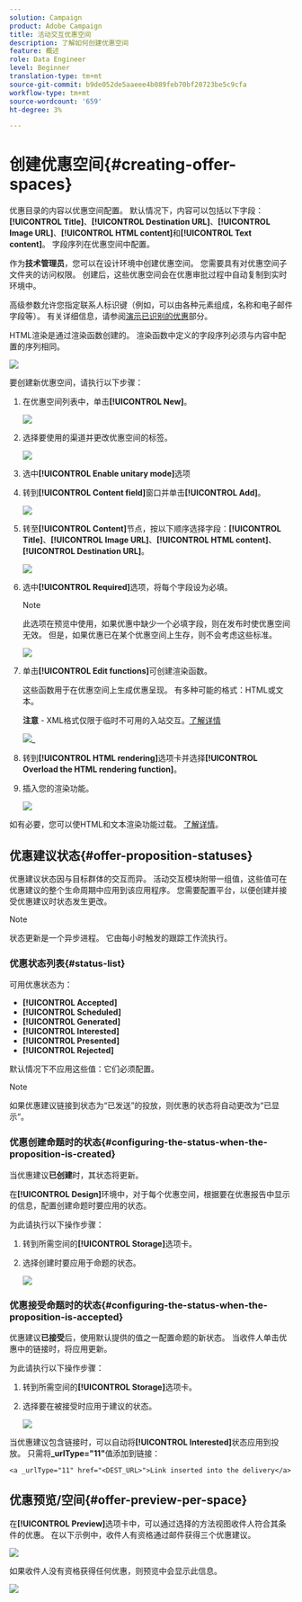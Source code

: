 ```yaml
---
solution: Campaign
product: Adobe Campaign
title: 活动交互优惠空间
description: 了解如何创建优惠空间
feature: 概述
role: Data Engineer
level: Beginner
translation-type: tm+mt
source-git-commit: b9de052de5aaeee4b089feb70bf20723be5c9cfa
workflow-type: tm+mt
source-wordcount: '659'
ht-degree: 3%

---
```


# 创建优惠空间{#creating-offer-spaces}

优惠目录的内容以优惠空间配置。 默认情况下，内容可以包括以下字段：**[!UICONTROL Title]**、**[!UICONTROL Destination URL]**、**[!UICONTROL Image URL]**、**[!UICONTROL HTML content]**&#x200B;和&#x200B;**[!UICONTROL Text content]**。 字段序列在优惠空间中配置。

作为&#x200B;**技术管理员**，您可以在设计环境中创建优惠空间。 您需要具有对优惠空间子文件夹的访问权限。 创建后，这些优惠空间会在优惠审批过程中自动复制到实时环境中。

高级参数允许您指定联系人标识键（例如，可以由各种元素组成，名称和电子邮件字段等）。 有关详细信息，请参阅[演示已识别的优惠](../../interaction/using/integration-via-javascript--client-side-.md#presenting-an-identified-offer)部分。

HTML渲染是通过渲染函数创建的。 渲染函数中定义的字段序列必须与内容中配置的序列相同。

![](assets/offer_space_create_009.png)

要创建新优惠空间，请执行以下步骤：

1. 在优惠空间列表中，单击&#x200B;**[!UICONTROL New]**。

   ![](assets/offer_space_create_001.png)

1. 选择要使用的渠道并更改优惠空间的标签。

   ![](assets/offer_space_create_002.png)

1. 选中&#x200B;**[!UICONTROL Enable unitary mode]**&#x200B;选项

1. 转到&#x200B;**[!UICONTROL Content field]**&#x200B;窗口并单击&#x200B;**[!UICONTROL Add]**。

   ![](assets/offer_space_create_003.png)

1. 转至&#x200B;**[!UICONTROL Content]**&#x200B;节点，按以下顺序选择字段：**[!UICONTROL Title]**、**[!UICONTROL Image URL]**、**[!UICONTROL HTML content]**、**[!UICONTROL Destination URL]**。

   ![](assets/offer_space_create_004.png)

1. 选中&#x200B;**[!UICONTROL Required]**&#x200B;选项，将每个字段设为必填。

   >[!NOTE]
   >
   >此选项在预览中使用，如果优惠中缺少一个必填字段，则在发布时使优惠空间无效。 但是，如果优惠已在某个优惠空间上生存，则不会考虑这些标准。

   ![](assets/offer_space_create_005.png)

1. 单击&#x200B;**[!UICONTROL Edit functions]**&#x200B;可创建渲染函数。

   这些函数用于在优惠空间上生成优惠呈现。 有多种可能的格式：HTML或文本。

   **注意** - XML格式仅限于临时不可用的入站交互。[了解详情](../start/capability-matrix.md#gs-unavailable-features)

   ![](assets/offer_spacecreate_006.png)_

1. 转到&#x200B;**[!UICONTROL HTML rendering]**&#x200B;选项卡并选择&#x200B;**[!UICONTROL Overload the HTML rendering function]**。
1. 插入您的渲染功能。

   ![](assets/offer_space_create_007.png)

如有必要，您可以使HTML和文本渲染功能过载。 [了解详情](../../interaction/using/about-inbound-channels.md)。

## 优惠建议状态{#offer-proposition-statuses}

优惠建议状态因与目标群体的交互而异。 活动交互模块附带一组值，这些值可在优惠建议的整个生命周期中应用到该应用程序。 您需要配置平台，以便创建并接受优惠建议时状态发生更改。

>[!NOTE]
>
>状态更新是一个异步进程。 它由每小时触发的跟踪工作流执行。

### 优惠状态列表{#status-list}

可用优惠状态为：

* **[!UICONTROL Accepted]**
* **[!UICONTROL Scheduled]**
* **[!UICONTROL Generated]**
* **[!UICONTROL Interested]**
* **[!UICONTROL Presented]**
* **[!UICONTROL Rejected]**

默认情况下不应用这些值：它们必须配置。

>[!NOTE]
>
>如果优惠建议链接到状态为“已发送”的投放，则优惠的状态将自动更改为“已显示”。

### 优惠创建命题时的状态{#configuring-the-status-when-the-proposition-is-created}

当优惠建议&#x200B;**已创建**&#x200B;时，其状态将更新。

在&#x200B;**[!UICONTROL Design]**&#x200B;环境中，对于每个优惠空间，根据要在优惠报告中显示的信息，配置创建命题时要应用的状态。

为此请执行以下操作步骤：

1. 转到所需空间的&#x200B;**[!UICONTROL Storage]**&#x200B;选项卡。
1. 选择创建时要应用于命题的状态。

   ![](assets/offer_update_status_001.png)

### 优惠接受命题时的状态{#configuring-the-status-when-the-proposition-is-accepted}

优惠建议&#x200B;**已接受**&#x200B;后，使用默认提供的值之一配置命题的新状态。 当收件人单击优惠中的链接时，将应用更新。

为此请执行以下操作步骤：

1. 转到所需空间的&#x200B;**[!UICONTROL Storage]**&#x200B;选项卡。
1. 选择要在被接受时应用于建议的状态。

   ![](assets/offer_update_status_002.png)

<!--
**Inbound interaction**

The **[!UICONTROL Storage]** tab lets you define statuses for **proposed** and **accepted** offer propositions only. For inbound interaction, the status of offer propositions should be specified directly in the URL for calling the offer engine, rather than through the interface. This way, you will be able to specify which status to apply in other cases, for example if an offer proposition is rejected.

```
<BASE_URL>?a=UpdateStatus&p=<PRIMARY_KEY_OF_THE_PROPOSITION>&st=<NEW_STATUS_OF_THE_PROPOSITION>&r=<REDIRECT_URL>
```

For instance, the proposition (identifier **40004**) that matches the **Home insurance** offer displayed on the **Neobank** site contains the following URL:

```
<BASE_URL>?a=UpdateStatus&p=<40004>&st=<3>&r=<"http://www.neobank.com/insurance/subscribe.html">
```

As soon as a visitor clicks the offer, and therefore the URL, the **[!UICONTROL Accepted]** status (value **3**) is applied to the proposition and the visitor is redirected to a new page of the **Neobank** site to take out the insurance contract.

>[!NOTE]
>
>If you want to specify another status in the url (for example if an offer proposition is rejected), use the value corresponding to the desired status. Example: **[!UICONTROL Rejected]** = "5", **[!UICONTROL Presented]** = "1" and so on.
>
>Statuses and their values can be retrieved in the **[!UICONTROL Offer propositions (nms)]** data schema. For more on this, refer to [this page](../../configuration/using/data-schemas.md).

**Outbound interaction**
-->

当优惠建议包含链接时，可以自动将&#x200B;**[!UICONTROL Interested]**&#x200B;状态应用到投放。 只需将&#x200B;**_urlType=&quot;11&quot;**&#x200B;值添加到链接：

```
<a _urlType="11" href="<DEST_URL>">Link inserted into the delivery</a>
```

## 优惠预览/空间{#offer-preview-per-space}

在&#x200B;**[!UICONTROL Preview]**&#x200B;选项卡中，可以通过选择的方法视图收件人符合其条件的优惠。 在以下示例中，收件人有资格通过邮件获得三个优惠建议。

![](assets/offer_space_overview_002.png)

如果收件人没有资格获得任何优惠，则预览中会显示此信息。

![](assets/offer_space_overview_001.png)

<!--
The preview can ignore contexts when they are restricted to a space. This is the case when the interaction schema has been extended to add fields referenced in a space using an inbound channel (for more on this, refer to [Extension example](../../interaction/using/extension-example.md)).
-->

